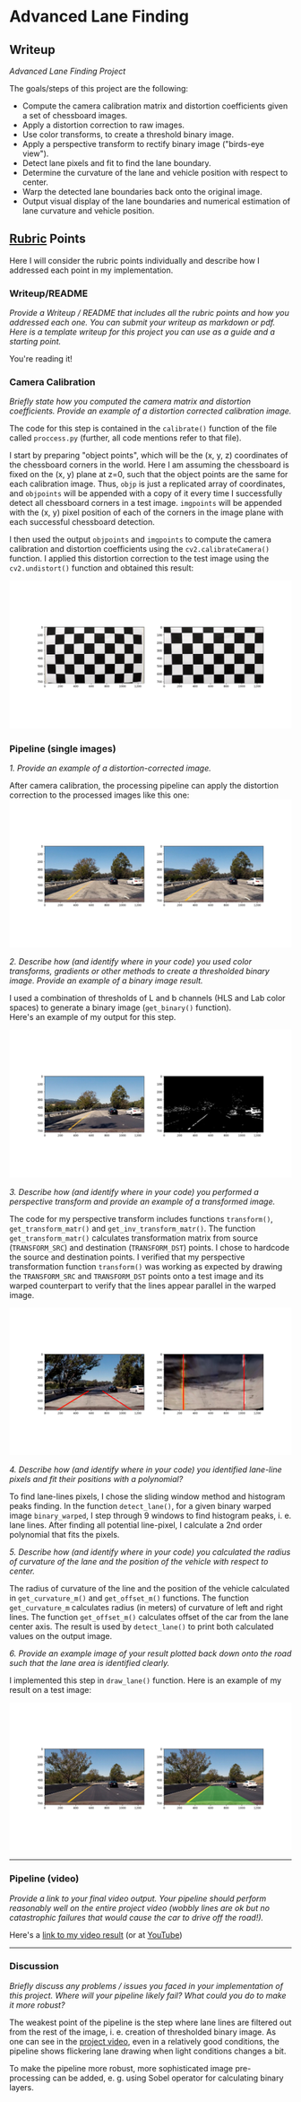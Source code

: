 # Advanced Lane Finding

## Writeup

*Advanced Lane Finding Project*

The goals/steps of this project are the following:

* Compute the camera calibration matrix and distortion coefficients given a set of chessboard images.
* Apply a distortion correction to raw images.
* Use color transforms, to create a threshold binary image.
* Apply a perspective transform to rectify binary image ("birds-eye view").
* Detect lane pixels and fit to find the lane boundary.
* Determine the curvature of the lane and vehicle position with respect to center.
* Warp the detected lane boundaries back onto the original image.
* Output visual display of the lane boundaries and numerical estimation of lane curvature and vehicle position.

[//]: # (Image References)

[image1]: ./images/undistort_output.png "Undistorted"
[image2]: ./images/undistorted_example.png "Undistorted"
[image3]: ./images/binary_combo.png "Binary Example"
[image4]: ./images/transformed.png "Road Transformed"
[image5]: ./images/color_fit_lines.png "Fit Visual"
[video1]: ./project_video.mp4 "Video"

## [Rubric](https://review.udacity.com/#!/rubrics/571/view) Points

Here I will consider the rubric points individually and describe how I addressed each point in my implementation.  

### Writeup/README

*Provide a Writeup / README that includes all the rubric points and how you addressed each one. You can submit your writeup as markdown or pdf. Here is a template writeup for this project you can use as a guide and a starting point.*

You're reading it!

### Camera Calibration

*Briefly state how you computed the camera matrix and distortion coefficients. Provide an example of a distortion corrected calibration image.*

The code for this step is contained in the `calibrate()` function of the file called `proccess.py` (further, all code mentions refer to that file).  

I start by preparing "object points", which will be the (x, y, z) coordinates of the chessboard corners in the world. Here I am assuming the chessboard is fixed on the (x, y) plane at z=0, such that the object points are the same for each calibration image.  Thus, `objp` is just a replicated array of coordinates, and `objpoints` will be appended with a copy of it every time I successfully detect all chessboard corners in a test image.  `imgpoints` will be appended with the (x, y) pixel position of each of the corners in the image plane with each successful chessboard detection.  

I then used the output `objpoints` and `imgpoints` to compute the camera calibration and distortion coefficients using the `cv2.calibrateCamera()` function.
I applied this distortion correction to the test image using the `cv2.undistort()` function and obtained this result: 

![Undistorted][image1]

### Pipeline (single images)

*1. Provide an example of a distortion-corrected image.*

After camera calibration, the processing pipeline can apply the distortion correction to the processed images like this one:
![Undistorted][image2]

*2. Describe how (and identify where in your code) you used color transforms, gradients or other methods to create a thresholded binary image.  Provide an example of a binary image result.*

I used a combination of thresholds of L and b channels (HLS and Lab color spaces) to generate a binary image (`get_binary()` function).  
Here's an example of my output for this step.

![Binary example][image3]

*3. Describe how (and identify where in your code) you performed a perspective transform and provide an example of a transformed image.*

The code for my perspective transform includes functions `transform()`, `get_transform_matr()` and `get_inv_transform_matr()`.
The function `get_transform_matr()` calculates transformation matrix from source (`TRANSFORM_SRC`) and destination (`TRANSFORM_DST`) points.
I chose to hardcode the source and destination points. 
I verified that my perspective transformation function `transform()` was working as expected by drawing the `TRANSFORM_SRC` and `TRANSFORM_DST` points onto a test image and its warped counterpart to verify that the lines appear parallel in the warped image.

![Perspective transformation][image4]

*4. Describe how (and identify where in your code) you identified lane-line pixels and fit their positions with a polynomial?*

To find lane-lines pixels, I chose the sliding window method and histogram peaks finding. 
In the function `detect_lane()`, for a given binary warped image `binary_warped`, I step through 9 windows to find histogram peaks, i. e. lane lines.
After finding all potential line-pixel, I calculate a 2nd order polynomial that fits the pixels.   

*5. Describe how (and identify where in your code) you calculated the radius of curvature of the lane and the position of the vehicle with respect to center.*

The radius of curvature of the line and the position of the vehicle calculated in `get_curvature_m()` and `get_offset_m()` functions. 
The function `get_curvature_m` calculates radius (in meters) of curvature of left and right lines.
The function `get_offset_m()` calculates offset of the car from the lane center axis.
The result is used by `detect_lane()` to print both calculated values on the output image.

*6. Provide an example image of your result plotted back down onto the road such that the lane area is identified clearly.*

I implemented this step in `draw_lane()` function.
Here is an example of my result on a test image:

![Final result][image5]

---

### Pipeline (video)

*Provide a link to your final video output.  Your pipeline should perform reasonably well on the entire project video (wobbly lines are ok but no catastrophic failures that would cause the car to drive off the road!).*

Here's a [link to my video result](./project_video.mp4) (or at [YouTube](https://youtu.be/uz1jk7R0Yso))

---

### Discussion

*Briefly discuss any problems / issues you faced in your implementation of this project.  Where will your pipeline likely fail?  What could you do to make it more robust?*

The weakest point of the pipeline is the step where lane lines are filtered out from the rest of the image, i. e. creation of thresholded binary image.
As one can see in the [project video](./project_video.mp4), even in a relatively good conditions, the pipeline shows flickering lane drawing when light conditions changes a bit.

To make the pipeline more robust, more sophisticated image pre-processing can be added, e. g. using Sobel operator for calculating binary layers.  

  
